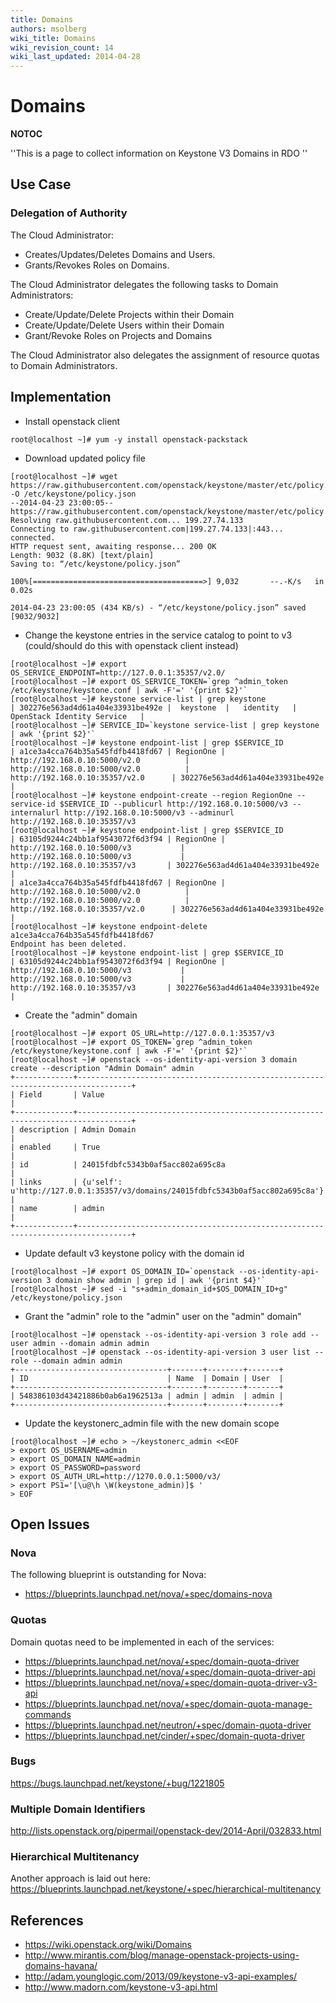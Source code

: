 ```yaml
---
title: Domains
authors: msolberg
wiki_title: Domains
wiki_revision_count: 14
wiki_last_updated: 2014-04-28
---
```


# Domains

__NOTOC__

''This is a page to collect information on Keystone V3 Domains in RDO ''

## Use Case

### Delegation of Authority

The Cloud Administrator:

*   Creates/Updates/Deletes Domains and Users.
*   Grants/Revokes Roles on Domains.

The Cloud Administrator delegates the following tasks to Domain Administrators:

*   Create/Update/Delete Projects within their Domain
*   Create/Update/Delete Users within their Domain
*   Grant/Revoke Roles on Projects and Domains

The Cloud Administrator also delegates the assignment of resource quotas to Domain Administrators.

## Implementation

*   Install openstack client

<!-- -->

    root@localhost ~]# yum -y install openstack-packstack

*   Download updated policy file

<!-- -->

    [root@localhost ~]# wget https://raw.githubusercontent.com/openstack/keystone/master/etc/policy.v3cloudsample.json  -O /etc/keystone/policy.json
    --2014-04-23 23:00:05--  https://raw.githubusercontent.com/openstack/keystone/master/etc/policy.v3cloudsample.json
    Resolving raw.githubusercontent.com... 199.27.74.133
    Connecting to raw.githubusercontent.com|199.27.74.133|:443... connected.
    HTTP request sent, awaiting response... 200 OK
    Length: 9032 (8.8K) [text/plain]
    Saving to: “/etc/keystone/policy.json”

    100%[======================================>] 9,032       --.-K/s   in 0.02s   

    2014-04-23 23:00:05 (434 KB/s) - “/etc/keystone/policy.json” saved [9032/9032]

*   Change the keystone entries in the service catalog to point to v3 (could/should do this with openstack client instead)

<!-- -->

    [root@localhost ~]# export OS_SERVICE_ENDPOINT=http://127.0.0.1:35357/v2.0/
    [root@localhost ~]# export OS_SERVICE_TOKEN=`grep ^admin_token /etc/keystone/keystone.conf | awk -F'=' '{print $2}'`
    [root@localhost ~]# keystone service-list | grep keystone
    | 302276e563ad4d61a404e33931be492e |  keystone  |   identity   |   OpenStack Identity Service   |
    [root@localhost ~]# SERVICE_ID=`keystone service-list | grep keystone | awk '{print $2}'`
    [root@localhost ~]# keystone endpoint-list | grep $SERVICE_ID
    | a1ce3a4cca764b35a545fdfb4418fd67 | RegionOne |         http://192.168.0.10:5000/v2.0          |         http://192.168.0.10:5000/v2.0          |       http://192.168.0.10:35357/v2.0      | 302276e563ad4d61a404e33931be492e |
    [root@localhost ~]# keystone endpoint-create --region RegionOne --service-id $SERVICE_ID --publicurl http://192.168.0.10:5000/v3 --internalurl http://192.168.0.10:5000/v3 --adminurl http://192.168.0.10:35357/v3
    [root@localhost ~]# keystone endpoint-list | grep $SERVICE_ID
    | 63105d9244c24bb1af9543072f6d3f94 | RegionOne |          http://192.168.0.10:5000/v3           |          http://192.168.0.10:5000/v3           |        http://192.168.0.10:35357/v3       | 302276e563ad4d61a404e33931be492e |
    | a1ce3a4cca764b35a545fdfb4418fd67 | RegionOne |         http://192.168.0.10:5000/v2.0          |         http://192.168.0.10:5000/v2.0          |       http://192.168.0.10:35357/v2.0      | 302276e563ad4d61a404e33931be492e |
    [root@localhost ~]# keystone endpoint-delete a1ce3a4cca764b35a545fdfb4418fd67
    Endpoint has been deleted.
    [root@localhost ~]# keystone endpoint-list | grep $SERVICE_ID
    | 63105d9244c24bb1af9543072f6d3f94 | RegionOne |          http://192.168.0.10:5000/v3           |          http://192.168.0.10:5000/v3           |        http://192.168.0.10:35357/v3       | 302276e563ad4d61a404e33931be492e |

*   Create the "admin" domain

<!-- -->

    [root@localhost ~]# export OS_URL=http://127.0.0.1:35357/v3
    [root@localhost ~]# export OS_TOKEN=`grep ^admin_token /etc/keystone/keystone.conf | awk -F'=' '{print $2}'`
    [root@localhost ~]# openstack --os-identity-api-version 3 domain create --description "Admin Domain" admin
    +-------------+----------------------------------------------------------------------------------+
    | Field       | Value                                                                            |
    +-------------+----------------------------------------------------------------------------------+
    | description | Admin Domain                                                                     |
    | enabled     | True                                                                             |
    | id          | 24015fdbfc5343b0af5acc802a695c8a                                                 |
    | links       | {u'self': u'http://127.0.0.1:35357/v3/domains/24015fdbfc5343b0af5acc802a695c8a'} |
    | name        | admin                                                                            |
    +-------------+----------------------------------------------------------------------------------+

*   Update default v3 keystone policy with the domain id

<!-- -->

    [root@localhost ~]# export OS_DOMAIN_ID=`openstack --os-identity-api-version 3 domain show admin | grep id | awk '{print $4}'`
    [root@localhost ~]# sed -i "s+admin_domain_id+$OS_DOMAIN_ID+g" /etc/keystone/policy.json

*   Grant the "admin" role to the "admin" user on the "admin" domain"

<!-- -->

    [root@localhost ~]# openstack --os-identity-api-version 3 role add --user admin --domain admin admin
    [root@localhost ~]# openstack --os-identity-api-version 3 user list --role --domain admin admin
    +----------------------------------+-------+--------+-------+
    | ID                               | Name  | Domain | User  |
    +----------------------------------+-------+--------+-------+
    | 548386103d43421886b0ab6a1962513a | admin | admin  | admin |
    +----------------------------------+-------+--------+-------+

*   Update the keystonerc_admin file with the new domain scope

<!-- -->

    [root@localhost ~]# echo > ~/keystonerc_admin <<EOF
    > export OS_USERNAME=admin
    > export OS_DOMAIN_NAME=admin
    > export OS_PASSWORD=password
    > export OS_AUTH_URL=http://1270.0.0.1:5000/v3/
    > export PS1='[\u@\h \W(keystone_admin)]$ '
    > EOF

## Open Issues

### Nova

The following blueprint is outstanding for Nova:

*   <https://blueprints.launchpad.net/nova/+spec/domains-nova>

### Quotas

Domain quotas need to be implemented in each of the services:

*   <https://blueprints.launchpad.net/nova/+spec/domain-quota-driver>
*   <https://blueprints.launchpad.net/nova/+spec/domain-quota-driver-api>
*   <https://blueprints.launchpad.net/nova/+spec/domain-quota-driver-v3-api>
*   <https://blueprints.launchpad.net/nova/+spec/domain-quota-manage-commands>
*   <https://blueprints.launchpad.net/neutron/+spec/domain-quota-driver>
*   <https://blueprints.launchpad.net/cinder/+spec/domain-quota-driver>

### Bugs

<https://bugs.launchpad.net/keystone/+bug/1221805>

### Multiple Domain Identifiers

<http://lists.openstack.org/pipermail/openstack-dev/2014-April/032833.html>

### Hierarchical Multitenancy

Another approach is laid out here: <https://blueprints.launchpad.net/keystone/+spec/hierarchical-multitenancy>

## References

*   <https://wiki.openstack.org/wiki/Domains>
*   <http://www.mirantis.com/blog/manage-openstack-projects-using-domains-havana/>
*   <http://adam.younglogic.com/2013/09/keystone-v3-api-examples/>
*   <http://www.madorn.com/keystone-v3-api.html>
